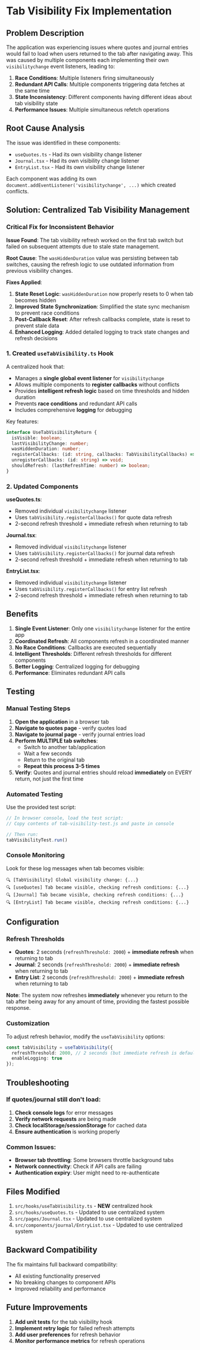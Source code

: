 # Tab Visibility Fix Implementation

## Problem Description

The application was experiencing issues where quotes and journal entries would fail to load when users returned to the tab after navigating away. This was caused by multiple components each implementing their own `visibilitychange` event listeners, leading to:

1. **Race Conditions**: Multiple listeners firing simultaneously
2. **Redundant API Calls**: Multiple components triggering data fetches at the same time
3. **State Inconsistency**: Different components having different ideas about tab visibility state
4. **Performance Issues**: Multiple simultaneous refetch operations

## Root Cause Analysis

The issue was identified in these components:
- `useQuotes.ts` - Had its own visibility change listener
- `Journal.tsx` - Had its own visibility change listener  
- `EntryList.tsx` - Had its own visibility change listener

Each component was adding its own `document.addEventListener('visibilitychange', ...)` which created conflicts.

## Solution: Centralized Tab Visibility Management

### Critical Fix for Inconsistent Behavior

**Issue Found**: The tab visibility refresh worked on the first tab switch but failed on subsequent attempts due to stale state management.

**Root Cause**: The `wasHiddenDuration` value was persisting between tab switches, causing the refresh logic to use outdated information from previous visibility changes.

**Fixes Applied**:
1. **State Reset Logic**: `wasHiddenDuration` now properly resets to 0 when tab becomes hidden
2. **Improved State Synchronization**: Simplified the state sync mechanism to prevent race conditions
3. **Post-Callback Reset**: After refresh callbacks complete, state is reset to prevent stale data
4. **Enhanced Logging**: Added detailed logging to track state changes and refresh decisions

### 1. Created `useTabVisibility.ts` Hook

A centralized hook that:
- Manages a **single global event listener** for `visibilitychange`
- Allows multiple components to **register callbacks** without conflicts
- Provides **intelligent refresh logic** based on time thresholds and hidden duration
- Prevents **race conditions** and redundant API calls
- Includes comprehensive **logging** for debugging

Key features:
```typescript
interface UseTabVisibilityReturn {
  isVisible: boolean;
  lastVisibilityChange: number;
  wasHiddenDuration: number;
  registerCallbacks: (id: string, callbacks: TabVisibilityCallbacks) => void;
  unregisterCallbacks: (id: string) => void;
  shouldRefresh: (lastRefreshTime: number) => boolean;
}
```

### 2. Updated Components

**useQuotes.ts**:
- Removed individual `visibilitychange` listener
- Uses `tabVisibility.registerCallbacks()` for quote data refresh
- 2-second refresh threshold + immediate refresh when returning to tab

**Journal.tsx**:
- Removed individual `visibilitychange` listener
- Uses `tabVisibility.registerCallbacks()` for journal data refresh
- 2-second refresh threshold + immediate refresh when returning to tab

**EntryList.tsx**:
- Removed individual `visibilitychange` listener
- Uses `tabVisibility.registerCallbacks()` for entry list refresh
- 2-second refresh threshold + immediate refresh when returning to tab

## Benefits

1. **Single Event Listener**: Only one `visibilitychange` listener for the entire app
2. **Coordinated Refresh**: All components refresh in a coordinated manner
3. **No Race Conditions**: Callbacks are executed sequentially
4. **Intelligent Thresholds**: Different refresh thresholds for different components
5. **Better Logging**: Centralized logging for debugging
6. **Performance**: Eliminates redundant API calls

## Testing

### Manual Testing Steps

1. **Open the application** in a browser tab
2. **Navigate to quotes page** - verify quotes load
3. **Navigate to journal page** - verify journal entries load
4. **Perform MULTIPLE tab switches**:
   - Switch to another tab/application
   - Wait a few seconds
   - Return to the original tab
   - **Repeat this process 3-5 times**
5. **Verify**: Quotes and journal entries should reload **immediately** on EVERY return, not just the first time

### Automated Testing

Use the provided test script:

```javascript
// In browser console, load the test script:
// Copy contents of tab-visibility-test.js and paste in console

// Then run:
tabVisibilityTest.run()
```

### Console Monitoring

Look for these log messages when tab becomes visible:
```
🔍 [TabVisibility] Global visibility change: {...}
🔍 [useQuotes] Tab became visible, checking refresh conditions: {...}
🔍 [Journal] Tab became visible, checking refresh conditions: {...}
🔍 [EntryList] Tab became visible, checking refresh conditions: {...}
```

## Configuration

### Refresh Thresholds

- **Quotes**: 2 seconds (`refreshThreshold: 2000`) + **immediate refresh** when returning to tab
- **Journal**: 2 seconds (`refreshThreshold: 2000`) + **immediate refresh** when returning to tab
- **Entry List**: 2 seconds (`refreshThreshold: 2000`) + **immediate refresh** when returning to tab

**Note**: The system now refreshes **immediately** whenever you return to the tab after being away for any amount of time, providing the fastest possible response.

### Customization

To adjust refresh behavior, modify the `useTabVisibility` options:

```typescript
const tabVisibility = useTabVisibility({
  refreshThreshold: 2000, // 2 seconds (but immediate refresh is default)
  enableLogging: true
});
```

## Troubleshooting

### If quotes/journal still don't load:

1. **Check console logs** for error messages
2. **Verify network requests** are being made
3. **Check localStorage/sessionStorage** for cached data
4. **Ensure authentication** is working properly

### Common Issues:

- **Browser tab throttling**: Some browsers throttle background tabs
- **Network connectivity**: Check if API calls are failing
- **Authentication expiry**: User might need to re-authenticate

## Files Modified

1. `src/hooks/useTabVisibility.ts` - **NEW** centralized hook
2. `src/hooks/useQuotes.ts` - Updated to use centralized system
3. `src/pages/Journal.tsx` - Updated to use centralized system
4. `src/components/journal/EntryList.tsx` - Updated to use centralized system

## Backward Compatibility

The fix maintains full backward compatibility:
- All existing functionality preserved
- No breaking changes to component APIs
- Improved reliability and performance

## Future Improvements

1. **Add unit tests** for the tab visibility hook
2. **Implement retry logic** for failed refresh attempts
3. **Add user preferences** for refresh behavior
4. **Monitor performance metrics** for refresh operations
